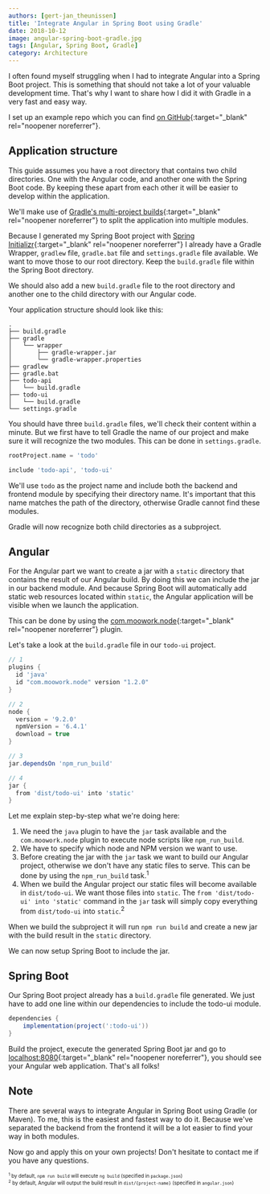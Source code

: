 ```yaml
---
authors: [gert-jan_theunissen]
title: 'Integrate Angular in Spring Boot using Gradle'
date: 2018-10-12
image: angular-spring-boot-gradle.jpg
tags: [Angular, Spring Boot, Gradle]
category: Architecture
---
```


I often found myself struggling when I had to integrate Angular into a Spring Boot project. This is something that should
not take a lot of your valuable development time. That's why I want to share how I did it with Gradle in a very fast and easy way.

I set up an example repo which you can find [on GitHub](https://github.com/gurtjun/angular-spring-boot-gradle){:target="_blank" rel="noopener noreferrer"}.

## Application structure

This guide assumes you have a root directory that contains two child directories. 
One with the Angular code, and another one with the Spring Boot code. By keeping these apart from each other
it will be easier to develop within the application. 

We'll make use of [Gradle's multi-project builds](https://docs.gradle.org/current/userguide/intro_multi_project_builds.html){:target="_blank" rel="noopener noreferrer"}
to split the application into multiple modules. 

Because I generated my Spring Boot project with [Spring Initializr](https://start.spring.io){:target="_blank" rel="noopener noreferrer"}
I already have a Gradle Wrapper, `gradlew` file, `gradle.bat` file and `settings.gradle` file available. 
We want to move those to our root directory. 
Keep the `build.gradle` file within the Spring Boot directory.

We should also add a new `build.gradle` file to the root directory and another one to the child directory with our Angular code.

Your application structure should look like this:
```
.
├── build.gradle
├── gradle
│   └── wrapper
│       ├── gradle-wrapper.jar
│       └── gradle-wrapper.properties
├── gradlew
├── gradle.bat
├── todo-api
│   └── build.gradle
├── todo-ui
│   └── build.gradle
└── settings.gradle
```

You should have three `build.gradle` files, we'll check their content within a minute. 
But we first have to tell Gradle the name of our project and make sure it will recognize the two modules. 
This can be done in `settings.gradle`.

```groovy
rootProject.name = 'todo'

include 'todo-api', 'todo-ui'
``` 

We'll use `todo` as the project name and include both the backend and frontend module by specifying their directory name.
It's important that this name matches the path of the directory, otherwise Gradle cannot find these modules.

Gradle will now recognize both child directories as a subproject. 

## Angular

For the Angular part we want to create a jar with a `static` directory that contains the result of our Angular build. 
By doing this we can include the jar in our backend module. And because Spring Boot will automatically add static web 
resources located within `static`, the Angular application will be visible when we launch the application.

This can be done by using the [com.moowork.node](https://plugins.gradle.org/plugin/com.moowork.node){:target="_blank" rel="noopener noreferrer"} plugin.

Let's take a look at the `build.gradle` file in our `todo-ui` project. 
```groovy
// 1
plugins {
  id 'java'
  id "com.moowork.node" version "1.2.0"
}

// 2
node {
  version = '9.2.0'
  npmVersion = '6.4.1'
  download = true
}

// 3
jar.dependsOn 'npm_run_build'

// 4
jar {
  from 'dist/todo-ui' into 'static'
}
```

Let me explain step-by-step what we're doing here:
1. We need the `java` plugin to have the `jar` task available and the `com.moowork.node` plugin to execute node scripts like `npm_run_build`.
2. We have to specify which node and NPM version we want to use.
3. Before creating the jar with the `jar` task we want to build our Angular project, otherwise we don't have any static files to serve. 
This can be done by using the `npm_run_build` task.<sup>1</sup>
4. When we build the Angular project our static files will become available in `dist/todo-ui`. We want those files into `static`. 
The `from 'dist/todo-ui' into 'static'` command in the `jar` task will simply copy everything from `dist/todo-ui` into `static`.<sup>2</sup>

When we build the subproject it will run `npm run build` and create a new jar with the build result in the `static` directory. 

We can now setup Spring Boot to include the jar. 

## Spring Boot

Our Spring Boot project already has a `build.gradle` file generated. 
We just have to add one line within our dependencies to include the todo-ui module.

```groovy
dependencies {
	implementation(project(':todo-ui'))
}
```

Build the project, execute the generated Spring Boot jar and go to [localhost:8080](http://localhost:8080){:target="_blank" rel="noopener noreferrer"}, 
you should see your Angular web application. That's all folks!

## Note

There are several ways to integrate Angular in Spring Boot using Gradle (or Maven). 
To me, this is the easiest and fastest way to do it. Because we've separated the backend from the frontend it will be 
a lot easier to find your way in both modules.

Now go and apply this on your own projects! Don't hesitate to contact me if you have any questions.

<sub><sup>
<sup>1</sup> by default, `npm run build` will execute `ng build` (specified in `package.json`)<br/>
<sup>2</sup> by default, Angular will output the build result in `dist/{project-name}` (specified in `angular.json`)
</sup></sub>

